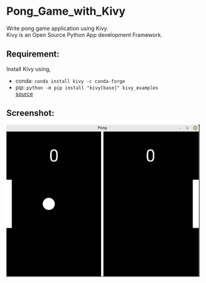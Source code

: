 # Pong_Game_with_Kivy  
Write pong game application using Kivy.  
Kivy is an Open Source Python App development Framework.  

## Requirement:  
Install Kivy using,  
  - conda: ```conda install kivy -c conda-forge```  
  - pip: ```python -m pip install "kivy[base]" kivy_examples```  
[source](https://kivy.org/doc/stable/gettingstarted/installation.html#install-pip)  

## Screenshot:  
![screenshot.png](./imgs/pong.png)
